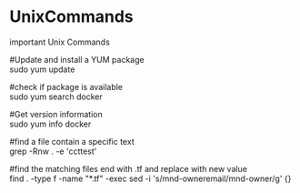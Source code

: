 # UnixCommands
important Unix Commands

#Update and install a YUM package \
sudo yum update 

#check if package is available \
sudo yum search docker 

#Get version information \
sudo yum info docker 

#find a file contain a specific text \
grep -Rnw . -e 'ccttest' 

#find the matching files end with .tf and replace with new value \
find . -type f -name "*.tf" -exec sed -i 's/mnd-owneremail/mnd-owner/g' {} 
